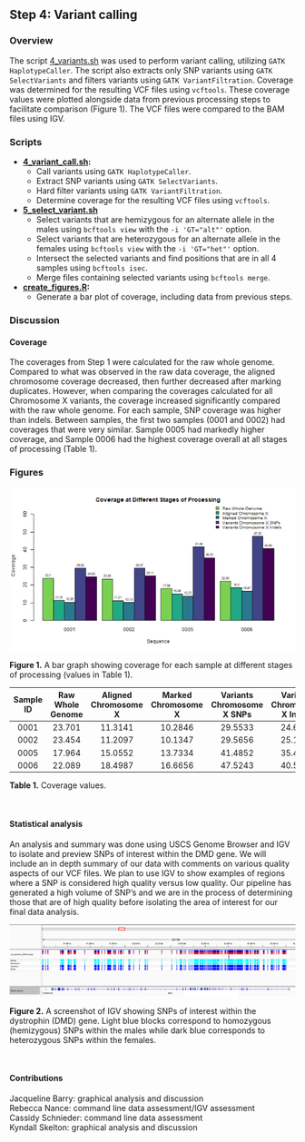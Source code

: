 ## Step 4: Variant calling

### Overview

The script [4_variants.sh](scripts/4_variants.sh) was used to perform variant calling, utilizing `GATK HaplotypeCaller`. The script also extracts only SNP variants using `GATK SelectVariants` and filters variants using `GATK VariantFiltration`. Coverage was determined for the resulting VCF files using `vcftools`. These coverage values were plotted alongside data from previous processing steps to facilitate comparison (Figure 1). The VCF files were compared to the BAM files using IGV.

### Scripts

- **[4_variant_call.sh](scripts/4_variant_call.sh):**
  - Call variants using `GATK HaplotypeCaller`.
  - Extract SNP variants using `GATK SelectVariants`.
  - Hard filter variants using `GATK VariantFiltration`.
  - Determine coverage for the resulting VCF files using `vcftools`.
- **[5_select_variant.sh](scripts/5_select_variant.sh)**
  - Select variants that are hemizygous for an alternate allele in the males using `bcftools view` with the `-i 'GT="alt"'` option.
  - Select variants that are heterozygous for an alternate allele in the females using `bcftools view` with the `-i 'GT="het"'` option.
  - Intersect the selected variants and find positions that are in all 4 samples using `bcftools isec`.
  - Merge files containing selected variants using `bcftools merge`.
- **[create_figures.R](scripts/create_figures.R):**
  - Generate a bar plot of coverage, including data from previous steps.

### Discussion

#### Coverage

The coverages from Step 1 were calculated for the raw whole genome. Compared to what was observed in the raw data coverage, the aligned chromosome coverage decreased, then further decreased after marking duplicates. However, when comparing the coverages calculated for all Chromosome X variants, the coverage increased significantly compared with the raw whole genome. For each sample, SNP coverage was higher than indels. Between samples, the first two samples (0001 and 0002) had coverages that were very similar. Sample 0005 had markedly higher coverage, and Sample 0006 had the highest coverage overall at all stages of processing (Table 1).

### Figures

<img src="analysis/0_figures/4_coverage.png"  alt="Bar Graph Comparing Coverage at Different Stages of the Pipeline">  

__Figure 1.__ A bar graph showing coverage for each sample at different stages of processing (values in Table 1).

| Sample ID | Raw Whole Genome | Aligned Chromosome X | Marked Chromosome X |Variants Chromosome X SNPs   | Variants Chromosome X Indels|
|:---------:|:----------------:|:--------------------:|:-------------------:|:---------------------------:| :--------------------------:|
|   0001    |      23.701      |       11.3141        |       10.2846       |           29.5533           |            24.6290          |
|   0002    |      23.454      |       11.2097        |       10.1347       |           29.5656           |            25.1147          |
|   0005    |      17.964      |       15.0552        |       13.7334       |           41.4852           |            35.4306          |
|   0006    |      22.089      |       18.4987        |       16.6656       |           47.5243           |            40.5858          |

__Table 1.__ Coverage values.

<br>

#### Statistical analysis

An analysis and summary was done using USCS Genome Browser and IGV to isolate and preview SNPs of interest within the DMD gene. We will include an in depth summary of our data with comments on various quality aspects of our VCF files. We plan to use IGV to show examples of regions where a SNP is considered high quality versus low quality. Our pipeline has generated a high volume of SNP’s and we are in the process of determining those that are of high quality before isolating the area of interest for our final data analysis.

<img src="analysis/0_figures/DMD_gene_SNPs.png"  alt="SNPs in DMD Gene">  

__Figure 2.__ A screenshot of IGV showing SNPs of interest within the dystrophin (DMD) gene. Light blue blocks correspond to homozygous (hemizygous) SNPs within the males while dark blue corresponds to heterozygous SNPs within the females.

<br>

#### Contributions

Jacqueline Barry: graphical analysis and discussion  
Rebecca Nance: command line data assessment/IGV assessment    
Cassidy Schnieder: command line data assessment  
Kyndall Skelton: graphical analysis and discussion  
